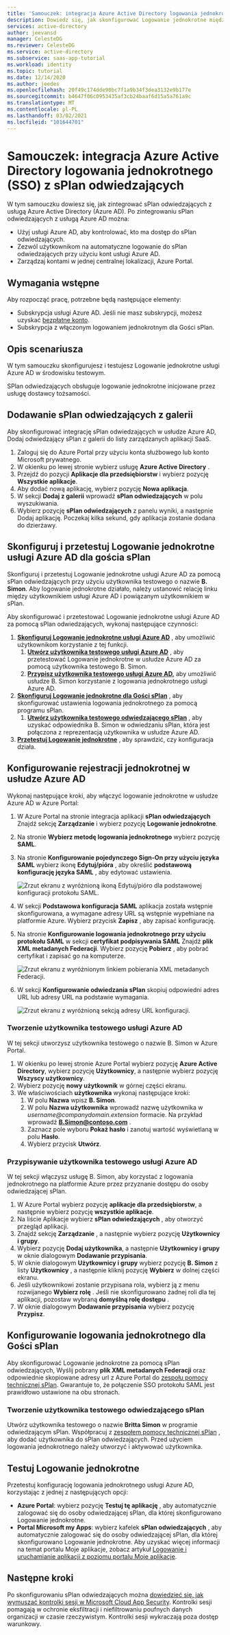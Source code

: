 ```yaml
---
title: 'Samouczek: integracja Azure Active Directory logowania jednokrotnego (SSO) z sPlan odwiedzających | Microsoft Docs'
description: Dowiedz się, jak skonfigurować Logowanie jednokrotne między Azure Active Directory i sPlan.
services: active-directory
author: jeevansd
manager: CelesteDG
ms.reviewer: CelesteDG
ms.service: active-directory
ms.subservice: saas-app-tutorial
ms.workload: identity
ms.topic: tutorial
ms.date: 12/14/2020
ms.author: jeedes
ms.openlocfilehash: 20f49c174dde90bc7f1a9b34f3dea3132e9b177e
ms.sourcegitcommit: b4647f06c0953435af3cb24baaf6d15a5a761a9c
ms.translationtype: MT
ms.contentlocale: pl-PL
ms.lasthandoff: 03/02/2021
ms.locfileid: "101644701"
---
```

# <a name="tutorial-integrate-azure-active-directory-single-sign-on-sso-with-splan-visitor"></a>Samouczek: integracja Azure Active Directory logowania jednokrotnego (SSO) z sPlan odwiedzających

W tym samouczku dowiesz się, jak zintegrować sPlan odwiedzających z usługą Azure Active Directory (Azure AD). Po zintegrowaniu sPlan odwiedzających z usługą Azure AD można:

* Użyj usługi Azure AD, aby kontrolować, kto ma dostęp do sPlan odwiedzających.
* Zezwól użytkownikom na automatyczne logowanie do sPlan odwiedzających przy użyciu kont usługi Azure AD.
* Zarządzaj kontami w jednej centralnej lokalizacji, Azure Portal.

## <a name="prerequisites"></a>Wymagania wstępne

Aby rozpocząć pracę, potrzebne będą następujące elementy:

* Subskrypcja usługi Azure AD. Jeśli nie masz subskrypcji, możesz uzyskać [bezpłatne konto](https://azure.microsoft.com/free/).
* Subskrypcja z włączonym logowaniem jednokrotnym dla Gości sPlan.

## <a name="scenario-description"></a>Opis scenariusza

W tym samouczku skonfigurujesz i testujesz Logowanie jednokrotne usługi Azure AD w środowisku testowym.

SPlan odwiedzających obsługuje logowanie jednokrotne inicjowane przez usługę dostawcy tożsamości.

## <a name="add-splan-visitor-from-the-gallery"></a>Dodawanie sPlan odwiedzających z galerii

Aby skonfigurować integrację sPlan odwiedzających w usłudze Azure AD, Dodaj odwiedzający sPlan z galerii do listy zarządzanych aplikacji SaaS.

1. Zaloguj się do Azure Portal przy użyciu konta służbowego lub konto Microsoft prywatnego.
1. W okienku po lewej stronie wybierz usługę **Azure Active Directory** .
1. Przejdź do pozycji **Aplikacje dla przedsiębiorstw** i wybierz pozycję **Wszystkie aplikacje**.
1. Aby dodać nową aplikację, wybierz pozycję **Nowa aplikacja**.
1. W sekcji **Dodaj z galerii** wprowadź **sPlan odwiedzających** w polu wyszukiwania.
1. Wybierz pozycję **sPlan odwiedzających** z panelu wyniki, a następnie Dodaj aplikację. Poczekaj kilka sekund, gdy aplikacja zostanie dodana do dzierżawy.

## <a name="configure-and-test-azure-ad-sso-for-splan-visitor"></a>Skonfiguruj i przetestuj Logowanie jednokrotne usługi Azure AD dla gościa sPlan

Skonfiguruj i przetestuj Logowanie jednokrotne usługi Azure AD za pomocą sPlan odwiedzających przy użyciu użytkownika testowego o nazwie **B. Simon**. Aby logowanie jednokrotne działało, należy ustanowić relację linku między użytkownikiem usługi Azure AD i powiązanym użytkownikiem w sPlan.

Aby skonfigurować i przetestować Logowanie jednokrotne usługi Azure AD za pomocą sPlan odwiedzających, wykonaj następujące czynności:

1. **[Skonfiguruj Logowanie jednokrotne usługi Azure AD](#configure-azure-ad-sso)** , aby umożliwić użytkownikom korzystanie z tej funkcji.
    1. **[Utwórz użytkownika testowego usługi Azure AD](#create-an-azure-ad-test-user)** , aby przetestować Logowanie jednokrotne w usłudze Azure AD za pomocą użytkownika testowego B. Simon.
    1. **[Przypisz użytkownika testowego usługi Azure AD,](#assign-the-azure-ad-test-user)** aby umożliwić usłudze B. Simon korzystanie z logowania jednokrotnego usługi Azure AD.
1. **[Skonfiguruj Logowanie jednokrotne dla Gości sPlan](#configure-splan-visitor-sso)** , aby skonfigurować ustawienia logowania jednokrotnego za pomocą programu sPlan.
    1. **[Utwórz użytkownika testowego odwiedzającego sPlan](#create-a-splan-visitor-test-user)** , aby uzyskać odpowiednika B. Simon w odwiedzaniu sPlan, która jest połączona z reprezentacją użytkownika w usłudze Azure AD.
1. **[Przetestuj Logowanie jednokrotne](#test-sso)** , aby sprawdzić, czy konfiguracja działa.

## <a name="configure-azure-ad-sso"></a>Konfigurowanie rejestracji jednokrotnej w usłudze Azure AD

Wykonaj następujące kroki, aby włączyć logowanie jednokrotne w usłudze Azure AD w Azure Portal:

1. W Azure Portal na stronie integracja aplikacji **sPlan odwiedzających** Znajdź sekcję **Zarządzanie** i wybierz pozycję **Logowanie jednokrotne**.
1. Na stronie **Wybierz metodę logowania jednokrotnego** wybierz pozycję **SAML**.
1. Na stronie **Konfigurowanie pojedynczego Sign-On przy użyciu języka SAML** wybierz ikonę **Edytuj/pióra** , aby określić **podstawową konfigurację języka SAML** , aby edytować ustawienia.

   ![Zrzut ekranu z wyróżnioną ikoną Edytuj/pióro dla podstawowej konfiguracji protokołu SAML.](common/edit-urls.png)

1. W sekcji **Podstawowa konfiguracja SAML** aplikacja została wstępnie skonfigurowana, a wymagane adresy URL są wstępnie wypełniane na platformie Azure. Wybierz przycisk **Zapisz** , aby zapisać konfigurację.

1. Na stronie **Konfigurowanie logowania jednokrotnego przy użyciu protokołu SAML** w sekcji **certyfikat podpisywania SAML** Znajdź **plik XML metadanych Federacji**. Wybierz pozycję **Pobierz** , aby pobrać certyfikat i zapisać go na komputerze.

    ![Zrzut ekranu z wyróżnionym linkiem pobierania XML metadanych Federacji.](common/metadataxml.png)

1. W sekcji **Konfigurowanie odwiedzania sPlan** skopiuj odpowiedni adres URL lub adresy URL na podstawie wymagania.

    ![Zrzut ekranu z wyróżnioną sekcją adresy URL konfiguracji.](common/copy-configuration-urls.png)

### <a name="create-an-azure-ad-test-user"></a>Tworzenie użytkownika testowego usługi Azure AD

W tej sekcji utworzysz użytkownika testowego o nazwie B. Simon w Azure Portal.

1. W okienku po lewej stronie Azure Portal wybierz pozycję **Azure Active Directory**, wybierz pozycję **Użytkownicy**, a następnie wybierz pozycję **Wszyscy użytkownicy**.
1. Wybierz pozycję **nowy użytkownik** w górnej części ekranu.
1. We właściwościach **użytkownika** wykonaj następujące kroki:
   1. W polu **Nazwa** wpisz **B. Simon**.  
   1. W polu **Nazwa użytkownika** wprowadź nazwę użytkownika w _username@companydomain.extension_ formacie. Na przykład wprowadź **B.Simon@contoso.com** .
   1. Zaznacz pole wyboru **Pokaż hasło** i zanotuj wartość wyświetlaną w polu **Hasło**.
   1. Wybierz przycisk **Utwórz**.

### <a name="assign-the-azure-ad-test-user"></a>Przypisywanie użytkownika testowego usługi Azure AD

W tej sekcji włączysz usługę B. Simon, aby korzystać z logowania jednokrotnego na platformie Azure przez przyznanie dostępu do osoby odwiedzającej sPlan.

1. W Azure Portal wybierz pozycję **aplikacje dla przedsiębiorstw**, a następnie wybierz pozycję **wszystkie aplikacje**.
1. Na liście Aplikacje wybierz **sPlan odwiedzających** , aby otworzyć przegląd aplikacji.
1. Znajdź sekcję **Zarządzanie** , a następnie wybierz pozycję **Użytkownicy i grupy**.
1. Wybierz pozycję **Dodaj użytkownika**, a następnie **Użytkownicy i grupy** w oknie dialogowym **Dodawanie przypisania**.
1. W oknie dialogowym **Użytkownicy i grupy** wybierz pozycję **B. Simon** z listy **Użytkownicy** , a następnie kliknij pozycję **Wybierz** w dolnej części ekranu.
1. Jeśli użytkownikowi zostanie przypisana rola, wybierz ją z menu rozwijanego **Wybierz rolę** . Jeśli nie skonfigurowano żadnej roli dla tej aplikacji, pozostaw wybraną **domyślną rolę dostępu** .
1. W oknie dialogowym **Dodawanie przypisania** wybierz pozycję **Przypisz**.

## <a name="configure-splan-visitor-sso"></a>Konfigurowanie logowania jednokrotnego dla Gości sPlan

Aby skonfigurować Logowanie jednokrotne za pomocą sPlan odwiedzających, Wyślij pobrany **plik XML metadanych Federacji** oraz odpowiednie skopiowane adresy url z Azure Portal do [zespołu pomocy technicznej sPlan](mailto:support@splan.com). Gwarantuje to, że połączenie SSO protokołu SAML jest prawidłowo ustawione na obu stronach.

### <a name="create-a-splan-visitor-test-user"></a>Tworzenie użytkownika testowego odwiedzającego sPlan

Utwórz użytkownika testowego o nazwie **Britta Simon** w programie odwiedzającym sPlan. Współpracuj z [zespołem pomocy technicznej sPlan](mailto:support@splan.com) , aby dodać użytkownika do sPlan odwiedzających. Przed użyciem logowania jednokrotnego należy utworzyć i aktywować użytkownika.

## <a name="test-sso"></a>Testuj Logowanie jednokrotne

Przetestuj konfigurację logowania jednokrotnego usługi Azure AD, korzystając z jednej z następujących opcji:

* **Azure Portal**: wybierz pozycję **Testuj tę aplikację** , aby automatycznie zalogować się do osoby odwiedzającej sPlan, dla której skonfigurowano Logowanie jednokrotne.
* **Portal Microsoft my Apps**: wybierz kafelek **sPlan odwiedzających** , aby automatycznie zalogować się do osoby odwiedzającej sPlan, dla której skonfigurowano Logowanie jednokrotne. Aby uzyskać więcej informacji na temat portalu Moje aplikacje, zobacz artykuł [Logowanie i uruchamianie aplikacji z poziomu portalu Moje aplikacje](../user-help/my-apps-portal-end-user-access.md).

## <a name="next-steps"></a>Następne kroki

Po skonfigurowaniu sPlan odwiedzających można [dowiedzieć się, jak wymuszać kontrolki sesji w Microsoft Cloud App Security](/cloud-app-security/proxy-deployment-any-app). Kontrolki sesji pomagają w ochronie eksfiltracji i niefiltrowaniu poufnych danych organizacji w czasie rzeczywistym. Kontrolki sesji wykraczają poza dostęp warunkowy.